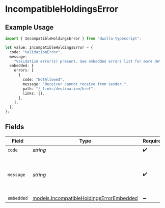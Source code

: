 # IncompatibleHoldingsError

## Example Usage

```typescript
import { IncompatibleHoldingsError } from "dwolla-typescript";

let value: IncompatibleHoldingsError = {
  code: "ValidationError",
  message:
    "Validation error(s) present. See embedded errors list for more details.",
  embedded: {
    errors: [
      {
        code: "NotAllowed",
        message: "Receiver cannot receive from sender.",
        path: "/_links/destination/href",
        links: {},
      },
    ],
  },
};
```

## Fields

| Field                                                                                      | Type                                                                                       | Required                                                                                   | Description                                                                                | Example                                                                                    |
| ------------------------------------------------------------------------------------------ | ------------------------------------------------------------------------------------------ | ------------------------------------------------------------------------------------------ | ------------------------------------------------------------------------------------------ | ------------------------------------------------------------------------------------------ |
| `code`                                                                                     | *string*                                                                                   | :heavy_check_mark:                                                                         | N/A                                                                                        | ValidationError                                                                            |
| `message`                                                                                  | *string*                                                                                   | :heavy_check_mark:                                                                         | N/A                                                                                        | Validation error(s) present. See embedded errors list for more details.                    |
| `embedded`                                                                                 | [models.IncompatibleHoldingsErrorEmbedded](../models/incompatibleholdingserrorembedded.md) | :heavy_minus_sign:                                                                         | N/A                                                                                        |                                                                                            |